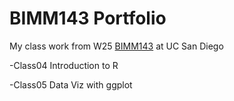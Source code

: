 # BIMM143 Portfolio

My class work from W25 [BIMM143](https://bioboot.github.io/bimm143_W25/) at UC San Diego

-Class04 Introduction to R

-Class05 Data Viz with ggplot
